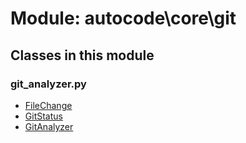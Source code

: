 # Module: autocode\core\git

## Classes in this module

### git_analyzer.py
- [FileChange](git_analyzer_class.md#filechange)
- [GitStatus](git_analyzer_class.md#gitstatus)
- [GitAnalyzer](git_analyzer_class.md#gitanalyzer)

